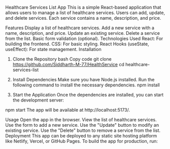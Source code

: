 Healthcare Services List App
This is a simple React-based application that allows users to manage a list of healthcare services. Users can add, update, and delete services. Each service contains a name, description, and price.

Features
Display a list of healthcare services.
Add a new service with a name, description, and price.
Update an existing service.
Delete a service from the list.
Basic form validation (optional).
Technologies Used
React: For building the frontend.
CSS: For basic styling.
React Hooks (useState, useEffect): For state management.
Installation

1. Clone the Repository
   bash
   Copy code
   git clone https://github.com/Siddharth-M-77/HealthService
   cd healthcare-services-list
2. Install Dependencies
   Make sure you have Node.js installed. Run the following command to install the necessary dependencies.
npm install 

3. Start the Application
Once the dependencies are installed, you can start the development server:

npm start
The app will be available at http://localhost:5173/.

Usage
Open the app in the browser.
View the list of healthcare services.
Use the form to add a new service.
Use the "Update" button to modify an existing service.
Use the "Delete" button to remove a service from the list.
Deployment
This app can be deployed to any static site hosting platform like Netlify, Vercel, or GitHub Pages. To build the app for production, run:

